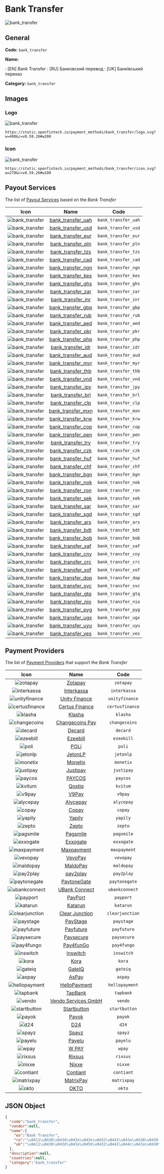 
# Bank Transfer 
![bank_transfer](https://static.openfintech.io/payment_methods/bank_transfer/logo.svg?w=400&c=v0.59.26#w200)  

## General 
**Code:** `bank_transfer` 
 
**Name:** 
 
:	[EN] Bank Transfer 
:	[RU] Банковский перевод 
:	[UK] Банківський переказ 
 
**Category:** `bank_transfer` 
 

## Images 

### Logo 
![bank_transfer](https://static.openfintech.io/payment_methods/bank_transfer/logo.svg?w=400&c=v0.59.26#w200)  

```
https://static.openfintech.io/payment_methods/bank_transfer/logo.svg?w=400&c=v0.59.26#w200
```  

### Icon 
![bank_transfer](https://static.openfintech.io/payment_methods/bank_transfer/icon.svg?w=278&c=v0.59.26#w100)  

```
https://static.openfintech.io/payment_methods/bank_transfer/icon.svg?w=278&c=v0.59.26#w100
```  

## Payout Services 
 
The list of [Payout Services](/payout-services/) based on the _Bank Transfer_ 

|Icon|Name|Code| 
|:---:|:---:|:---:| 
|![bank_transfer](https://static.openfintech.io/payout_methods/bank_transfer/icon.svg?w=278&c=v0.59.26#w40) |[bank_transfer_uah](/payout-services/bank_transfer_uah/)|`bank_transfer_uah`| 
|![bank_transfer](https://static.openfintech.io/payout_methods/bank_transfer/icon.svg?w=278&c=v0.59.26#w40) |[bank_transfer_usd](/payout-services/bank_transfer_usd/)|`bank_transfer_usd`| 
|![bank_transfer](https://static.openfintech.io/payout_methods/bank_transfer/icon.svg?w=278&c=v0.59.26#w40) |[bank_transfer_eur](/payout-services/bank_transfer_eur/)|`bank_transfer_eur`| 
|![bank_transfer](https://static.openfintech.io/payout_methods/bank_transfer/icon.svg?w=278&c=v0.59.26#w40) |[bank_transfer_pln](/payout-services/bank_transfer_pln/)|`bank_transfer_pln`| 
|![bank_transfer](https://static.openfintech.io/payout_methods/bank_transfer/icon.svg?w=278&c=v0.59.26#w40) |[bank_transfer_tzs](/payout-services/bank_transfer_tzs/)|`bank_transfer_tzs`| 
|![bank_transfer](https://static.openfintech.io/payout_methods/bank_transfer/icon.svg?w=278&c=v0.59.26#w40) |[bank_transfer_cad](/payout-services/bank_transfer_cad/)|`bank_transfer_cad`| 
|![bank_transfer](https://static.openfintech.io/payout_methods/bank_transfer/icon.svg?w=278&c=v0.59.26#w40) |[bank_transfer_ngn](/payout-services/bank_transfer_ngn/)|`bank_transfer_ngn`| 
|![bank_transfer](https://static.openfintech.io/payout_methods/bank_transfer/icon.svg?w=278&c=v0.59.26#w40) |[bank_transfer_kes](/payout-services/bank_transfer_kes/)|`bank_transfer_kes`| 
|![bank_transfer](https://static.openfintech.io/payout_methods/bank_transfer/icon.svg?w=278&c=v0.59.26#w40) |[bank_transfer_ghs](/payout-services/bank_transfer_ghs/)|`bank_transfer_ghs`| 
|![bank_transfer](https://static.openfintech.io/payout_methods/bank_transfer/icon.svg?w=278&c=v0.59.26#w40) |[bank_transfer_zar](/payout-services/bank_transfer_zar/)|`bank_transfer_zar`| 
|![bank_transfer](https://static.openfintech.io/payout_methods/bank_transfer/icon.svg?w=278&c=v0.59.26#w40) |[bank_transfer_inr](/payout-services/bank_transfer_inr/)|`bank_transfer_inr`| 
|![bank_transfer](https://static.openfintech.io/payout_methods/bank_transfer/icon.svg?w=278&c=v0.59.26#w40) |[bank_transfer_gbp](/payout-services/bank_transfer_gbp/)|`bank_transfer_gbp`| 
|![bank_transfer](https://static.openfintech.io/payout_methods/bank_transfer/icon.svg?w=278&c=v0.59.26#w40) |[bank_transfer_rub](/payout-services/bank_transfer_rub/)|`bank_transfer_rub`| 
|![bank_transfer](https://static.openfintech.io/payout_methods/bank_transfer/icon.svg?w=278&c=v0.59.26#w40) |[bank_transfer_aed](/payout-services/bank_transfer_aed/)|`bank_transfer_aed`| 
|![bank_transfer](https://static.openfintech.io/payout_methods/bank_transfer/icon.svg?w=278&c=v0.59.26#w40) |[bank_transfer_pkr](/payout-services/bank_transfer_pkr/)|`bank_transfer_pkr`| 
|![bank_transfer](https://static.openfintech.io/payout_methods/bank_transfer/icon.svg?w=278&c=v0.59.26#w40) |[bank_transfer_php](/payout-services/bank_transfer_php/)|`bank_transfer_php`| 
|![bank_transfer](https://static.openfintech.io/payout_methods/bank_transfer/icon.svg?w=278&c=v0.59.26#w40) |[bank_transfer_idr](/payout-services/bank_transfer_idr/)|`bank_transfer_idr`| 
|![bank_transfer](https://static.openfintech.io/payout_methods/bank_transfer/icon.svg?w=278&c=v0.59.26#w40) |[bank_transfer_aud](/payout-services/bank_transfer_aud/)|`bank_transfer_aud`| 
|![bank_transfer](https://static.openfintech.io/payout_methods/bank_transfer/icon.svg?w=278&c=v0.59.26#w40) |[bank_transfer_myr](/payout-services/bank_transfer_myr/)|`bank_transfer_myr`| 
|![bank_transfer](https://static.openfintech.io/payout_methods/bank_transfer/icon.svg?w=278&c=v0.59.26#w40) |[bank_transfer_thb](/payout-services/bank_transfer_thb/)|`bank_transfer_thb`| 
|![bank_transfer](https://static.openfintech.io/payout_methods/bank_transfer/icon.svg?w=278&c=v0.59.26#w40) |[bank_transfer_vnd](/payout-services/bank_transfer_vnd/)|`bank_transfer_vnd`| 
|![bank_transfer](https://static.openfintech.io/payout_methods/bank_transfer/icon.svg?w=278&c=v0.59.26#w40) |[bank_transfer_jpy](/payout-services/bank_transfer_jpy/)|`bank_transfer_jpy`| 
|![bank_transfer](https://static.openfintech.io/payout_methods/bank_transfer/icon.svg?w=278&c=v0.59.26#w40) |[bank_transfer_brl](/payout-services/bank_transfer_brl/)|`bank_transfer_brl`| 
|![bank_transfer](https://static.openfintech.io/payout_methods/bank_transfer/icon.svg?w=278&c=v0.59.26#w40) |[bank_transfer_clp](/payout-services/bank_transfer_clp/)|`bank_transfer_clp`| 
|![bank_transfer](https://static.openfintech.io/payout_methods/bank_transfer/icon.svg?w=278&c=v0.59.26#w40) |[bank_transfer_mxn](/payout-services/bank_transfer_mxn/)|`bank_transfer_mxn`| 
|![bank_transfer](https://static.openfintech.io/payout_methods/bank_transfer/icon.svg?w=278&c=v0.59.26#w40) |[bank_transfer_krw](/payout-services/bank_transfer_krw/)|`bank_transfer_krw`| 
|![bank_transfer](https://static.openfintech.io/payout_methods/bank_transfer/icon.svg?w=278&c=v0.59.26#w40) |[bank_transfer_cop](/payout-services/bank_transfer_cop/)|`bank_transfer_cop`| 
|![bank_transfer](https://static.openfintech.io/payout_methods/bank_transfer/icon.svg?w=278&c=v0.59.26#w40) |[bank_transfer_pen](/payout-services/bank_transfer_pen/)|`bank_transfer_pen`| 
|![bank_transfer](https://static.openfintech.io/payout_methods/bank_transfer/icon.svg?w=278&c=v0.59.26#w40) |[bank_transfer_try](/payout-services/bank_transfer_try/)|`bank_transfer_try`| 
|![bank_transfer](https://static.openfintech.io/payout_methods/bank_transfer/icon.svg?w=278&c=v0.59.26#w40) |[bank_transfer_czk](/payout-services/bank_transfer_czk/)|`bank_transfer_czk`| 
|![bank_transfer](https://static.openfintech.io/payout_methods/bank_transfer/icon.svg?w=278&c=v0.59.26#w40) |[bank_transfer_huf](/payout-services/bank_transfer_huf/)|`bank_transfer_huf`| 
|![bank_transfer](https://static.openfintech.io/payout_methods/bank_transfer/icon.svg?w=278&c=v0.59.26#w40) |[bank_transfer_chf](/payout-services/bank_transfer_chf/)|`bank_transfer_chf`| 
|![bank_transfer](https://static.openfintech.io/payout_methods/bank_transfer/icon.svg?w=278&c=v0.59.26#w40) |[bank_transfer_bgn](/payout-services/bank_transfer_bgn/)|`bank_transfer_bgn`| 
|![bank_transfer](https://static.openfintech.io/payout_methods/bank_transfer/icon.svg?w=278&c=v0.59.26#w40) |[bank_transfer_nok](/payout-services/bank_transfer_nok/)|`bank_transfer_nok`| 
|![bank_transfer](https://static.openfintech.io/payout_methods/bank_transfer/icon.svg?w=278&c=v0.59.26#w40) |[bank_transfer_ron](/payout-services/bank_transfer_ron/)|`bank_transfer_ron`| 
|![bank_transfer](https://static.openfintech.io/payout_methods/bank_transfer/icon.svg?w=278&c=v0.59.26#w40) |[bank_transfer_sek](/payout-services/bank_transfer_sek/)|`bank_transfer_sek`| 
|![bank_transfer](https://static.openfintech.io/payout_methods/bank_transfer/icon.svg?w=278&c=v0.59.26#w40) |[bank_transfer_sar](/payout-services/bank_transfer_sar/)|`bank_transfer_sar`| 
|![bank_transfer](https://static.openfintech.io/payout_methods/bank_transfer/icon.svg?w=278&c=v0.59.26#w40) |[bank_transfer_sgd](/payout-services/bank_transfer_sgd/)|`bank_transfer_sgd`| 
|![bank_transfer](https://static.openfintech.io/payout_methods/bank_transfer/icon.svg?w=278&c=v0.59.26#w40) |[bank_transfer_ars](/payout-services/bank_transfer_ars/)|`bank_transfer_ars`| 
|![bank_transfer](https://static.openfintech.io/payout_methods/bank_transfer/icon.svg?w=278&c=v0.59.26#w40) |[bank_transfer_bdt](/payout-services/bank_transfer_bdt/)|`bank_transfer_bdt`| 
|![bank_transfer](https://static.openfintech.io/payout_methods/bank_transfer/icon.svg?w=278&c=v0.59.26#w40) |[bank_transfer_bob](/payout-services/bank_transfer_bob/)|`bank_transfer_bob`| 
|![bank_transfer](https://static.openfintech.io/payout_methods/bank_transfer/icon.svg?w=278&c=v0.59.26#w40) |[bank_transfer_xaf](/payout-services/bank_transfer_xaf/)|`bank_transfer_xaf`| 
|![bank_transfer](https://static.openfintech.io/payout_methods/bank_transfer/icon.svg?w=278&c=v0.59.26#w40) |[bank_transfer_cny](/payout-services/bank_transfer_cny/)|`bank_transfer_cny`| 
|![bank_transfer](https://static.openfintech.io/payout_methods/bank_transfer/icon.svg?w=278&c=v0.59.26#w40) |[bank_transfer_crc](/payout-services/bank_transfer_crc/)|`bank_transfer_crc`| 
|![bank_transfer](https://static.openfintech.io/payout_methods/bank_transfer/icon.svg?w=278&c=v0.59.26#w40) |[bank_transfer_xof](/payout-services/bank_transfer_xof/)|`bank_transfer_xof`| 
|![bank_transfer](https://static.openfintech.io/payout_methods/bank_transfer/icon.svg?w=278&c=v0.59.26#w40) |[bank_transfer_dop](/payout-services/bank_transfer_dop/)|`bank_transfer_dop`| 
|![bank_transfer](https://static.openfintech.io/payout_methods/bank_transfer/icon.svg?w=278&c=v0.59.26#w40) |[bank_transfer_svc](/payout-services/bank_transfer_svc/)|`bank_transfer_svc`| 
|![bank_transfer](https://static.openfintech.io/payout_methods/bank_transfer/icon.svg?w=278&c=v0.59.26#w40) |[bank_transfer_gtq](/payout-services/bank_transfer_gtq/)|`bank_transfer_gtq`| 
|![bank_transfer](https://static.openfintech.io/payout_methods/bank_transfer/icon.svg?w=278&c=v0.59.26#w40) |[bank_transfer_nio](/payout-services/bank_transfer_nio/)|`bank_transfer_nio`| 
|![bank_transfer](https://static.openfintech.io/payout_methods/bank_transfer/icon.svg?w=278&c=v0.59.26#w40) |[bank_transfer_pyg](/payout-services/bank_transfer_pyg/)|`bank_transfer_pyg`| 
|![bank_transfer](https://static.openfintech.io/payout_methods/bank_transfer/icon.svg?w=278&c=v0.59.26#w40) |[bank_transfer_ugx](/payout-services/bank_transfer_ugx/)|`bank_transfer_ugx`| 
|![bank_transfer](https://static.openfintech.io/payout_methods/bank_transfer/icon.svg?w=278&c=v0.59.26#w40) |[bank_transfer_uyu](/payout-services/bank_transfer_uyu/)|`bank_transfer_uyu`| 
|![bank_transfer](https://static.openfintech.io/payout_methods/bank_transfer/icon.svg?w=278&c=v0.59.26#w40) |[bank_transfer_ves](/payout-services/bank_transfer_ves/)|`bank_transfer_ves`| 
 

## Payment Providers 
 
The list of [Payment Providers](/payment-providers/) that support the _Bank Transfer_ 

|Icon|Name|Code| 
|:---:|:---:|:---:| 
|![zotapay](https://static.openfintech.io/payment_providers/zotapay/icon.png?w=278&c=v0.59.26#w100) |[Zotapay](/payment-providers/zotapay/)|`zotapay`| 
|![interkassa](https://static.openfintech.io/payment_providers/interkassa/icon.svg?w=278&c=v0.59.26#w100) |[Interkassa](/payment-providers/interkassa/)|`interkassa`| 
|![unityfinance](https://static.openfintech.io/payment_providers/unityfinance/icon.svg?w=278&c=v0.59.26#w100) |[Unity Finance](/payment-providers/unityfinance/)|`unityfinance`| 
|![certusfinance](https://static.openfintech.io/payment_providers/certusfinance/icon.png?w=278&c=v0.59.26#w100) |[Certus Finance](/payment-providers/certusfinance/)|`certusfinance`| 
|![klasha](https://static.openfintech.io/payment_providers/klasha/icon.png?w=278&c=v0.59.26#w100) |[Klasha](/payment-providers/klasha/)|`klasha`| 
|![changecoins](https://static.openfintech.io/payment_providers/changecoins/icon.png?w=278&c=v0.59.26#w100) |[Сhangecoins Pay](/payment-providers/changecoins/)|`changecoins`| 
|![decard](https://static.openfintech.io/payment_providers/decard/icon.svg?w=278&c=v0.59.26#w100) |[Decard](/payment-providers/decard/)|`decard`| 
|![ezeebill](https://static.openfintech.io/payment_providers/ezeebill/icon.svg?w=278&c=v0.59.26#w100) |[Ezeebill](/payment-providers/ezeebill/)|`ezeebill`| 
|![poli](https://static.openfintech.io/payment_providers/poli/icon.svg?w=278&c=v0.59.26#w100) |[POLi](/payment-providers/poli/)|`poli`| 
|![jetonlp](https://static.openfintech.io/payment_providers/jetonlp/icon.png?w=278&c=v0.59.26#w100) |[JetonLP](/payment-providers/jetonlp/)|`jetonlp`| 
|![monetix](https://static.openfintech.io/payment_providers/monetix/icon.png?w=278&c=v0.59.26#w100) |[Monetix](/payment-providers/monetix/)|`monetix`| 
|![justipay](https://static.openfintech.io/payment_providers/justipay/icon.png?w=278&c=v0.59.26#w100) |[Justipay](/payment-providers/justipay/)|`justipay`| 
|![paycos](https://static.openfintech.io/payment_providers/paycos/icon.svg?w=278&c=v0.59.26#w100) |[PAYCOS](/payment-providers/paycos/)|`paycos`| 
|![kvitum](https://static.openfintech.io/payment_providers/kvitum/icon.svg?w=278&c=v0.59.26#w100) |[Qostiq](/payment-providers/kvitum/)|`kvitum`| 
|![v9pay](https://static.openfintech.io/payment_providers/v9pay/icon.png?w=278&c=v0.59.26#w100) |[V9Pay](/payment-providers/v9pay/)|`v9pay`| 
|![alycepay](https://static.openfintech.io/payment_providers/alycepay/icon.png?w=278&c=v0.59.26#w100) |[Alycepay](/payment-providers/alycepay/)|`alycepay`| 
|![copay](https://static.openfintech.io/payment_providers/copay/icon.svg?w=278&c=v0.59.26#w100) |[Copay](/payment-providers/copay/)|`copay`| 
|![yapily](https://static.openfintech.io/payment_providers/yapily/icon.png?w=278&c=v0.59.26#w100) |[Yapily](/payment-providers/yapily/)|`yapily`| 
|![zepto](https://static.openfintech.io/payment_providers/zepto/icon.svg?w=278&c=v0.59.26#w100) |[Zepto](/payment-providers/zepto/)|`zepto`| 
|![pagsmile](https://static.openfintech.io/payment_providers/pagsmile/icon.png?w=278&c=v0.59.26#w100) |[Pagsmile](/payment-providers/pagsmile/)|`pagsmile`| 
|![exxogate](https://static.openfintech.io/payment_providers/exxogate/icon.svg?w=278&c=v0.59.26#w100) |[Exxogate](/payment-providers/exxogate/)|`exxogate`| 
|![maxpayment](https://static.openfintech.io/payment_providers/maxpayment/icon.svg?w=278&c=v0.59.26#w100) |[Maxpayment](/payment-providers/maxpayment/)|`maxpayment`| 
|![vevopay](https://static.openfintech.io/payment_providers/vevopay/icon.png?w=278&c=v0.59.26#w100) |[VevoPay](/payment-providers/vevopay/)|`vevopay`| 
|![maldopay](https://static.openfintech.io/payment_providers/maldopay/icon.png?w=278&c=v0.59.26#w100) |[MaldoPay](/payment-providers/maldopay/)|`maldopay`| 
|![pay2play](https://static.openfintech.io/payment_providers/pay2play/icon.svg?w=278&c=v0.59.26#w100) |[pay2play](/payment-providers/pay2play/)|`pay2play`| 
|![paytonegate](https://static.openfintech.io/payment_providers/paytonegate/icon.svg?w=278&c=v0.59.26#w100) |[PaytoneGate](/payment-providers/paytonegate/)|`paytonegate`| 
|![ubankconnect](https://static.openfintech.io/payment_providers/ubankconnect/icon.svg?w=278&c=v0.59.26#w100) |[UBank Connect](/payment-providers/ubankconnect/)|`ubankconnect`| 
|![payport](https://static.openfintech.io/payment_providers/payport/icon.svg?w=278&c=v0.59.26#w100) |[PayPort](/payment-providers/payport/)|`payport`| 
|![katarun](https://static.openfintech.io/payment_providers/katarun/icon.png?w=278&c=v0.59.26#w100) |[Katarun](/payment-providers/katarun/)|`katarun`| 
|![clearjunction](https://static.openfintech.io/payment_providers/clearjunction/icon.svg?w=278&c=v0.59.26#w100) |[Clear Junction](/payment-providers/clearjunction/)|`clearjunction`| 
|![paystage](https://static.openfintech.io/payment_providers/paystage/icon.png?w=278&c=v0.59.26#w100) |[PayStage](/payment-providers/paystage/)|`paystage`| 
|![payfuture](https://static.openfintech.io/payment_providers/payfuture/icon.svg?w=278&c=v0.59.26#w100) |[Payfuture](/payment-providers/payfuture/)|`payfuture`| 
|![paysecure](https://static.openfintech.io/payment_providers/paysecure/icon.png?w=278&c=v0.59.26#w100) |[Paysecure](/payment-providers/paysecure/)|`paysecure`| 
|![pay4fungo](https://static.openfintech.io/payment_providers/pay4fungo/icon.png?w=278&c=v0.59.26#w100) |[Pay4funGo](/payment-providers/pay4fungo/)|`pay4fungo`| 
|![inswitch](https://static.openfintech.io/payment_providers/inswitch/icon.png?w=278&c=v0.59.26#w100) |[Inswitch](/payment-providers/inswitch/)|`inswitch`| 
|![kora](https://static.openfintech.io/payment_providers/kora/icon.svg?w=278&c=v0.59.26#w100) |[Kora](/payment-providers/kora/)|`kora`| 
|![gateiq](https://static.openfintech.io/payment_providers/gateiq/icon.svg?w=278&c=v0.59.26#w100) |[GateIQ](/payment-providers/gateiq/)|`gateiq`| 
|![aspay](https://static.openfintech.io/payment_providers/aspay/icon.png?w=278&c=v0.59.26#w100) |[AsPay](/payment-providers/aspay/)|`aspay`| 
|![hellopayment](https://static.openfintech.io/payment_providers/hellopayment/icon.png?w=278&c=v0.59.26#w100) |[HelloPayment](/payment-providers/hellopayment/)|`hellopayment`| 
|![tapbank](https://static.openfintech.io/payment_providers/tapbank/icon.png?w=278&c=v0.59.26#w100) |[TapBank](/payment-providers/tapbank/)|`tapbank`| 
|![vendo](https://static.openfintech.io/payment_providers/vendo/icon.png?w=278&c=v0.59.26#w100) |[Vendo Services GmbH](/payment-providers/vendo/)|`vendo`| 
|![startbutton](https://static.openfintech.io/payment_providers/startbutton/icon.png?w=278&c=v0.59.26#w100) |[Startbutton](/payment-providers/startbutton/)|`startbutton`| 
|![payok](https://static.openfintech.io/payment_providers/payok/icon.png?w=278&c=v0.59.26#w100) |[Payok](/payment-providers/payok/)|`payok`| 
|![d24](https://static.openfintech.io/payment_providers/d24/icon.svg?w=278&c=v0.59.26#w100) |[D24](/payment-providers/d24/)|`d24`| 
|![spayz](https://static.openfintech.io/payment_providers/spayz/icon.svg?w=278&c=v0.59.26#w100) |[Spayz](/payment-providers/spayz/)|`spayz`| 
|![payelu](https://static.openfintech.io/payment_providers/payelu/icon.png?w=278&c=v0.59.26#w100) |[Payelu](/payment-providers/payelu/)|`payelu`| 
|![wpay](https://static.openfintech.io/payment_providers/wpay/icon.png?w=278&c=v0.59.26#w100) |[W PAY](/payment-providers/wpay/)|`wpay`| 
|![rixsus](https://static.openfintech.io/payment_providers/rixsus/icon.png?w=278&c=v0.59.26#w100) |[Rixsus](/payment-providers/rixsus/)|`rixsus`| 
|![nixxe](https://static.openfintech.io/payment_providers/nixxe/icon.svg?w=278&c=v0.59.26#w100) |[Nixxe](/payment-providers/nixxe/)|`nixxe`| 
|![contiant](https://static.openfintech.io/payment_providers/contiant/icon.svg?w=278&c=v0.59.26#w100) |[Contiant](/payment-providers/contiant/)|`contiant`| 
|![matrixpay](https://static.openfintech.io/payment_providers/matrixpay/icon.png?w=278&c=v0.59.26#w100) |[MatrixPay](/payment-providers/matrixpay/)|`matrixpay`| 
|![okto](https://static.openfintech.io/payment_providers/okto/icon.png?w=278&c=v0.59.26#w100) |[OKTO](/payment-providers/okto/)|`okto`| 
 

## JSON Object 

```json
{
  "code":"bank_transfer",
  "vendor":null,
  "name":{
    "en":"Bank Transfer",
    "ru":"\u0411\u0430\u043d\u043a\u043e\u0432\u0441\u043a\u0438\u0439 \u043f\u0435\u0440\u0435\u0432\u043e\u0434",
    "uk":"\u0411\u0430\u043d\u043a\u0456\u0432\u0441\u044c\u043a\u0438\u0439 \u043f\u0435\u0440\u0435\u043a\u0430\u0437"
  },
  "description":null,
  "countries":null,
  "category":"bank_transfer"
}
```  
